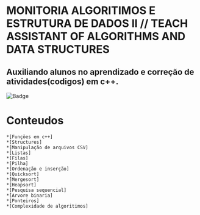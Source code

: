 # MONITORIA ALGORITIMOS E ESTRUTURA DE DADOS II // TEACH ASSISTANT OF ALGORITHMS AND DATA STRUCTURES

## Auxiliando alunos no aprendizado e correção de atividades(codigos) em c++.

![Badge](https://img.shields.io/badge/C%2B%2B-DATA%20STRUCTURES-green)

Conteudos
=========
<!--ts-->
    *[Funções em c++]
    *[Structures]
    *[Manipulação de arquivos CSV]
    *[Listas]
    *[Filas]
    *[Pilha]
    *[Ordenação e inserção]
    *[Quicksort]
    *[Mergesort]
    *[Heapsort]
    *[Pesquisa sequencial]
    *[Arvore binaria]
    *[Ponteiros]
    *[Complexidade de algoritimos]
<!--te-->
    
